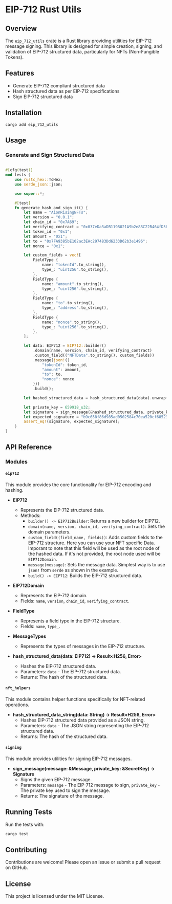 
# EIP-712 Rust Utils


## Overview
The `eip_712_utils` crate is a Rust library providing utilities for EIP-712 message signing. This library is designed for simple creation, signing, and validation of EIP-712 structured data, particularly for NFTs (Non-Fungible Tokens).

## Features
- Generate EIP-712 compliant structured data
- Hash structured data as per EIP-712 specifications
- Sign EIP-712 structured data


## Installation
`cargo add eip_712_utils`

## Usage


### Generate and Sign Structured Data

```rust

#[cfg(test)]
mod tests {
    use rustc_hex::ToHex;
    use serde_json::json;

    use super::*;

    #[test]
    fn generate_hash_and_sign_it() {
        let name = "AionRisingNFTs";
        let version = "0.0.1";
        let chain_id = "0x7A69";
        let verifying_contract = "0x037eDa3aDB1198021A9b2e88C22B464fD38db3f3";
        let token_id = "0x1";
        let amount = "0x1";
        let to = "0x7FA9385bE102ac3EAc297483Dd6233D62b3e1496";
        let nonce = "0x1";

        let custom_fields = vec![
            FieldType {
                name: "tokenId".to_string(),
                type_: "uint256".to_string(),
            },
            FieldType {
                name: "amount".to_string(),
                type_: "uint256".to_string(),
            },
            FieldType {
                name: "to".to_string(),
                type_: "address".to_string(),
            },
            FieldType {
                name: "nonce".to_string(),
                type_: "uint256".to_string(),
            },
        ];

        let data: EIP712 = EIP712::builder()
            .domain(name, version, chain_id, verifying_contract)
            .custom_field(("NFTData".to_string(), custom_fields))
            .message(json!({
                "tokenId": token_id,
                "amount": amount,
                "to": to,
                "nonce": nonce
            }))
            .build();

        let hashed_structured_data = hash_structured_data(data).unwrap().to_hex::<String>();

        let private_key = 659918_u32;
        let signature = sign_message(&hashed_structured_data, private_key);
        let expected_signature = "b9c658f86d985ad0502584c70ea520cf68523e4013786f83f216de093ef9467e453d27fe627278ab0c8425906843a706f66a9c3120b37e88ac722aa217a04fcf1b";
        assert_eq!(signature, expected_signature);
    }
}

```

## API Reference

### Modules

#### `eip712`
This module provides the core functionality for EIP-712 encoding and hashing.

- **EIP712**
  - Represents the EIP-712 structured data.
  - Methods:
    - `builder() -> EIP712Builder`: Returns a new builder for EIP712.
    - `domain(name, version, chain_id, verifying_contract)`: Sets the domain parameters.
    - `custom_field((field_name, fields))`: Adds custom fields to the EIP-712 structure. Here you can use your NFT specific Data. 
    Imporant to note that this field will be used as the root node of the hashed data. If it's not provided, the root node used will be `EIP712Domain`.
    - `message(message)`: Sets the message data. Simplest way is to use `json!` from `serde` as shown in the example.
    - `build() -> EIP712`: Builds the EIP-712 structured data.

- **EIP712Domain**
  - Represents the EIP-712 domain.
  - Fields: `name`, `version`, `chain_id`, `verifying_contract`.

- **FieldType**
  - Represents a field type in the EIP-712 structure.
  - Fields: `name`, `type_`.

- **MessageTypes**
  - Represents the types of messages in the EIP-712 structure.

- **hash_structured_data(data: EIP712) -> Result<H256, Error>**
  - Hashes the EIP-712 structured data.
  - Parameters: `data` - The EIP-712 structured data.
  - Returns: The hash of the structured data.

#### `nft_helpers`
This module contains helper functions specifically for NFT-related operations.

- **hash_structured_data_string(data: String) -> Result<H256, Error>**
  - Hashes EIP-712 structured data provided as a JSON string.
  - Parameters: `data` - The JSON string representing the EIP-712 structured data.
  - Returns: The hash of the structured data.

#### `signing`
This module provides utilities for signing EIP-712 messages.

- **sign_message(message: &Message, private_key: &SecretKey) -> Signature**
  - Signs the given EIP-712 message.
  - Parameters: `message` - The EIP-712 message to sign, `private_key` - The private key used to sign the message.
  - Returns: The signature of the message.

## Running Tests
Run the tests with:

```sh
cargo test
```

## Contributing
Contributions are welcome! Please open an issue or submit a pull request on GitHub.

## License
This project is licensed under the MIT License.
